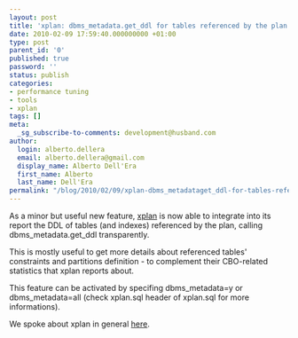 ```yaml
---
layout: post
title: 'xplan: dbms_metadata.get_ddl for tables referenced by the plan'
date: 2010-02-09 17:59:40.000000000 +01:00
type: post
parent_id: '0'
published: true
password: ''
status: publish
categories:
- performance tuning
- tools
- xplan
tags: []
meta:
  _sg_subscribe-to-comments: development@husband.com
author:
  login: alberto.dellera
  email: alberto.dellera@gmail.com
  display_name: Alberto Dell'Era
  first_name: Alberto
  last_name: Dell'Era
permalink: "/blog/2010/02/09/xplan-dbms_metadataget_ddl-for-tables-referenced-by-the-plan/"
---
```

As a minor but useful new feature, [xplan](http://www.adellera.it/scripts_etcetera/xplan/index.html) is now able to integrate into its report the DDL of tables (and indexes) referenced by the plan, calling dbms\_metadata.get\_ddl transparently.

This is mostly useful to get more details about referenced tables' constraints and partitions definition - to complement their CBO-related statistics that xplan reports about.

This feature can be activated by specifing dbms\_metadata=y or dbms\_metadata=all (check xplan.sql header of xplan.sql for more informations).

We spoke about xplan in general [here](http://www.adellera.it/blog/2009/08/07/xplan-/).

